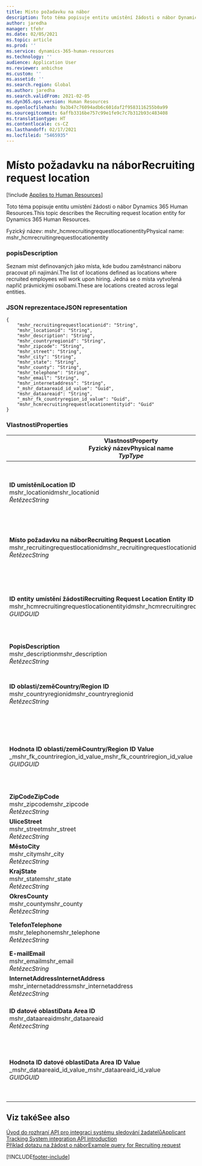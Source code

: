 ```yaml
---
title: Místo požadavku na nábor
description: Toto téma popisuje entitu umístění žádosti o nábor Dynamics 365 Human Resources.
author: jaredha
manager: tfehr
ms.date: 02/05/2021
ms.topic: article
ms.prod: ''
ms.service: dynamics-365-human-resources
ms.technology: ''
audience: Application User
ms.reviewer: anbichse
ms.custom: ''
ms.assetid: ''
ms.search.region: Global
ms.author: jaredha
ms.search.validFrom: 2021-02-05
ms.dyn365.ops.version: Human Resources
ms.openlocfilehash: 9a3b47c76094adb6c601daf2f9583116255b0a99
ms.sourcegitcommit: 6affb3316be757c99e1fe9c7c7b312b93c483408
ms.translationtype: HT
ms.contentlocale: cs-CZ
ms.lasthandoff: 02/17/2021
ms.locfileid: "5465935"
---
```

# <a name="recruiting-request-location"></a><span data-ttu-id="8e677-103">Místo požadavku na nábor</span><span class="sxs-lookup"><span data-stu-id="8e677-103">Recruiting request location</span></span>

[!include [Applies to Human Resources](../includes/applies-to-hr.md)]

<span data-ttu-id="8e677-104">Toto téma popisuje entitu umístění žádosti o nábor Dynamics 365 Human Resources.</span><span class="sxs-lookup"><span data-stu-id="8e677-104">This topic describes the Recruiting request location entity for Dynamics 365 Human Resources.</span></span>

<span data-ttu-id="8e677-105">Fyzický název: mshr_hcmrecruitingrequestlocationentity</span><span class="sxs-lookup"><span data-stu-id="8e677-105">Physical name: mshr_hcmrecruitingrequestlocationentity</span></span>

### <a name="description"></a><span data-ttu-id="8e677-106">popis</span><span class="sxs-lookup"><span data-stu-id="8e677-106">Description</span></span>

<span data-ttu-id="8e677-107">Seznam míst definovaných jako místa, kde budou zaměstnanci náboru pracovat při najímání.</span><span class="sxs-lookup"><span data-stu-id="8e677-107">The list of locations defined as locations where recruited employees will work upon hiring.</span></span> <span data-ttu-id="8e677-108">Jedná se o místa vytvořená napříč právnickými osobami.</span><span class="sxs-lookup"><span data-stu-id="8e677-108">These are locations created across legal entities.</span></span>

### <a name="json-representation"></a><span data-ttu-id="8e677-109">JSON reprezentace</span><span class="sxs-lookup"><span data-stu-id="8e677-109">JSON representation</span></span>

```
{
    "mshr_recruitingrequestlocationid": "String",
    "mshr_locationid": "String",
    "mshr_description": "String",
    "mshr_countryregionid": "String",
    "mshr_zipcode": "String",
    "mshr_street": "String",
    "mshr_city": "String",
    "mshr_state": "String",
    "mshr_county": "String",
    "mshr_telephone": "String",
    "mshr_email": "String",
    "mshr_internetaddress": "String",
    "_mshr_dataareaid_id_value": "Guid",
    "mshr_dataareaid": "String",
    "_mshr_fk_countryregion_id_value": "Guid",
    "mshr_hcmrecruitingrequestlocationentityid": "Guid"
}
```

### <a name="properties"></a><span data-ttu-id="8e677-110">Vlastnosti</span><span class="sxs-lookup"><span data-stu-id="8e677-110">Properties</span></span>

| <span data-ttu-id="8e677-111">Vlastnost</span><span class="sxs-lookup"><span data-stu-id="8e677-111">Property</span></span><br><span data-ttu-id="8e677-112">**Fyzický název**</span><span class="sxs-lookup"><span data-stu-id="8e677-112">**Physical name**</span></span><br><span data-ttu-id="8e677-113">**_Typ_**</span><span class="sxs-lookup"><span data-stu-id="8e677-113">**_Type_**</span></span> | <span data-ttu-id="8e677-114">Použít</span><span class="sxs-lookup"><span data-stu-id="8e677-114">Use</span></span> | <span data-ttu-id="8e677-115">popis</span><span class="sxs-lookup"><span data-stu-id="8e677-115">Description</span></span> |
| --- | --- | --- |
| <span data-ttu-id="8e677-116">**ID umístění**</span><span class="sxs-lookup"><span data-stu-id="8e677-116">**Location ID**</span></span><br><span data-ttu-id="8e677-117">mshr_locationid</span><span class="sxs-lookup"><span data-stu-id="8e677-117">mshr_locationid</span></span><br><span data-ttu-id="8e677-118">*Řetězec*</span><span class="sxs-lookup"><span data-stu-id="8e677-118">*String*</span></span> | <span data-ttu-id="8e677-119">Zapisovatelné jednou</span><span class="sxs-lookup"><span data-stu-id="8e677-119">Write-once</span></span><br><span data-ttu-id="8e677-120">Povinná</span><span class="sxs-lookup"><span data-stu-id="8e677-120">Required</span></span> | <span data-ttu-id="8e677-121">Systémem generovaný a uživatelsky čitelný identifikátor pro místo náboru.</span><span class="sxs-lookup"><span data-stu-id="8e677-121">The system-generated, user-readable identifier for the recruiting location.</span></span> |
| <span data-ttu-id="8e677-122">**Místo požadavku na nábor**</span><span class="sxs-lookup"><span data-stu-id="8e677-122">**Recruiting Request Location**</span></span><br><span data-ttu-id="8e677-123">mshr_recruitingrequestlocationid</span><span class="sxs-lookup"><span data-stu-id="8e677-123">mshr_recruitingrequestlocationid</span></span><br><span data-ttu-id="8e677-124">*Řetězec*</span><span class="sxs-lookup"><span data-stu-id="8e677-124">*String*</span></span> | <span data-ttu-id="8e677-125">Zapisovatelné jednou</span><span class="sxs-lookup"><span data-stu-id="8e677-125">Write-once</span></span><br><span data-ttu-id="8e677-126">Povinná</span><span class="sxs-lookup"><span data-stu-id="8e677-126">Required</span></span> | <span data-ttu-id="8e677-127">Uživatelem definovaný jedinečný identifikátor pro místo náboru.</span><span class="sxs-lookup"><span data-stu-id="8e677-127">User-defined unique identifier for the recruiting location.</span></span> |
| <span data-ttu-id="8e677-128">**ID entity umístění žádosti**</span><span class="sxs-lookup"><span data-stu-id="8e677-128">**Recruiting Request Location Entity ID**</span></span><br><span data-ttu-id="8e677-129">mshr_hcmrecruitingrequestlocationentityid</span><span class="sxs-lookup"><span data-stu-id="8e677-129">mshr_hcmrecruitingrequestlocationentityid</span></span><br><span data-ttu-id="8e677-130">*GUID*</span><span class="sxs-lookup"><span data-stu-id="8e677-130">*GUID*</span></span> | <span data-ttu-id="8e677-131">Jen pro čtení</span><span class="sxs-lookup"><span data-stu-id="8e677-131">Read-only</span></span><br><span data-ttu-id="8e677-132">Povinná</span><span class="sxs-lookup"><span data-stu-id="8e677-132">Required</span></span> | <span data-ttu-id="8e677-133">Systémem generovaný jedinečný identifikátor pro záznam požadavku na vzdělání</span><span class="sxs-lookup"><span data-stu-id="8e677-133">System-generated unique identifier for the recruiting request location record.</span></span> |
| <span data-ttu-id="8e677-134">**Popis**</span><span class="sxs-lookup"><span data-stu-id="8e677-134">**Description**</span></span><br><span data-ttu-id="8e677-135">mshr_description</span><span class="sxs-lookup"><span data-stu-id="8e677-135">mshr_description</span></span><br><span data-ttu-id="8e677-136">*Řetězec*</span><span class="sxs-lookup"><span data-stu-id="8e677-136">*String*</span></span> | <span data-ttu-id="8e677-137">Čtení/zápis</span><span class="sxs-lookup"><span data-stu-id="8e677-137">Read/write</span></span><br><span data-ttu-id="8e677-138">Povinná</span><span class="sxs-lookup"><span data-stu-id="8e677-138">Required</span></span> | <span data-ttu-id="8e677-139">Popis umístění</span><span class="sxs-lookup"><span data-stu-id="8e677-139">Description of the location.</span></span> |
| <span data-ttu-id="8e677-140">**ID oblasti/země**</span><span class="sxs-lookup"><span data-stu-id="8e677-140">**Country/Region ID**</span></span><br><span data-ttu-id="8e677-141">mshr_countryregionid</span><span class="sxs-lookup"><span data-stu-id="8e677-141">mshr_countryregionid</span></span><br><span data-ttu-id="8e677-142">*Řetězec*</span><span class="sxs-lookup"><span data-stu-id="8e677-142">*String*</span></span> | <span data-ttu-id="8e677-143">Jen pro čtení</span><span class="sxs-lookup"><span data-stu-id="8e677-143">Read-only</span></span><br><span data-ttu-id="8e677-144">Volitelné</span><span class="sxs-lookup"><span data-stu-id="8e677-144">Optional</span></span> | <span data-ttu-id="8e677-145">Určuje zemi nebo oblast, kde má kandidát občanství.</span><span class="sxs-lookup"><span data-stu-id="8e677-145">Specifies the country or region where the candidate has citizenship.</span></span> |
| <span data-ttu-id="8e677-146">**Hodnota ID oblasti/země**</span><span class="sxs-lookup"><span data-stu-id="8e677-146">**Country/Region ID Value**</span></span><br><span data-ttu-id="8e677-147">_mshr_fk_countriregion_id_value</span><span class="sxs-lookup"><span data-stu-id="8e677-147">_mshr_fk_countriregion_id_value</span></span><br><span data-ttu-id="8e677-148">*GUID*</span><span class="sxs-lookup"><span data-stu-id="8e677-148">*GUID*</span></span> | <span data-ttu-id="8e677-149">Jen pro čtení</span><span class="sxs-lookup"><span data-stu-id="8e677-149">Read-only</span></span><br><span data-ttu-id="8e677-150">Volitelné</span><span class="sxs-lookup"><span data-stu-id="8e677-150">Optional</span></span><br><span data-ttu-id="8e677-151">Cizí klíč: mshr_logisticaddresscountryregionentityid entity mshr_logisticsaddresscountryregionentity</span><span class="sxs-lookup"><span data-stu-id="8e677-151">Foreign key: mshr_logisticaddresscountryregionentityid of mshr_logisticsaddresscountryregionentity</span></span> | <span data-ttu-id="8e677-152">Systémem generovaný jedinečný identifikátor země/oblasti v adrese.</span><span class="sxs-lookup"><span data-stu-id="8e677-152">System-generated unique identifier of the country/region of the address.</span></span> |
| <span data-ttu-id="8e677-153">**ZipCode**</span><span class="sxs-lookup"><span data-stu-id="8e677-153">**ZipCode**</span></span><br><span data-ttu-id="8e677-154">mshr_zipcode</span><span class="sxs-lookup"><span data-stu-id="8e677-154">mshr_zipcode</span></span><br><span data-ttu-id="8e677-155">*Řetězec*</span><span class="sxs-lookup"><span data-stu-id="8e677-155">*String*</span></span> | <span data-ttu-id="8e677-156">Jen pro čtení</span><span class="sxs-lookup"><span data-stu-id="8e677-156">Read-only</span></span><br><span data-ttu-id="8e677-157">Volitelné</span><span class="sxs-lookup"><span data-stu-id="8e677-157">Optional</span></span> | <span data-ttu-id="8e677-158">PSČ.</span><span class="sxs-lookup"><span data-stu-id="8e677-158">Zip/postal code.</span></span> |
| <span data-ttu-id="8e677-159">**Ulice**</span><span class="sxs-lookup"><span data-stu-id="8e677-159">**Street**</span></span><br><span data-ttu-id="8e677-160">mshr_street</span><span class="sxs-lookup"><span data-stu-id="8e677-160">mshr_street</span></span><br><span data-ttu-id="8e677-161">*Řetězec*</span><span class="sxs-lookup"><span data-stu-id="8e677-161">*String*</span></span> | <span data-ttu-id="8e677-162">Jen pro čtení</span><span class="sxs-lookup"><span data-stu-id="8e677-162">Read-only</span></span><br><span data-ttu-id="8e677-163">Volitelné</span><span class="sxs-lookup"><span data-stu-id="8e677-163">Optional</span></span> | <span data-ttu-id="8e677-164">Adresa ulice.</span><span class="sxs-lookup"><span data-stu-id="8e677-164">Street address.</span></span> |
| <span data-ttu-id="8e677-165">**Město**</span><span class="sxs-lookup"><span data-stu-id="8e677-165">**City**</span></span><br><span data-ttu-id="8e677-166">mshr_city</span><span class="sxs-lookup"><span data-stu-id="8e677-166">mshr_city</span></span><br><span data-ttu-id="8e677-167">*Řetězec*</span><span class="sxs-lookup"><span data-stu-id="8e677-167">*String*</span></span> | <span data-ttu-id="8e677-168">Jen pro čtení</span><span class="sxs-lookup"><span data-stu-id="8e677-168">Read-only</span></span><br><span data-ttu-id="8e677-169">Volitelné</span><span class="sxs-lookup"><span data-stu-id="8e677-169">Optional</span></span> | <span data-ttu-id="8e677-170">Město.</span><span class="sxs-lookup"><span data-stu-id="8e677-170">City.</span></span> |
| <span data-ttu-id="8e677-171">**Kraj**</span><span class="sxs-lookup"><span data-stu-id="8e677-171">**State**</span></span><br><span data-ttu-id="8e677-172">mshr_state</span><span class="sxs-lookup"><span data-stu-id="8e677-172">mshr_state</span></span><br><span data-ttu-id="8e677-173">*Řetězec*</span><span class="sxs-lookup"><span data-stu-id="8e677-173">*String*</span></span> | <span data-ttu-id="8e677-174">Jen pro čtení</span><span class="sxs-lookup"><span data-stu-id="8e677-174">Read-only</span></span><br><span data-ttu-id="8e677-175">Volitelné</span><span class="sxs-lookup"><span data-stu-id="8e677-175">Optional</span></span> | <span data-ttu-id="8e677-176">Stát nebo provincie.</span><span class="sxs-lookup"><span data-stu-id="8e677-176">State or province.</span></span> |
| <span data-ttu-id="8e677-177">**Okres**</span><span class="sxs-lookup"><span data-stu-id="8e677-177">**County**</span></span><br><span data-ttu-id="8e677-178">mshr_county</span><span class="sxs-lookup"><span data-stu-id="8e677-178">mshr_county</span></span><br><span data-ttu-id="8e677-179">*Řetězec*</span><span class="sxs-lookup"><span data-stu-id="8e677-179">*String*</span></span> | <span data-ttu-id="8e677-180">Jen pro čtení</span><span class="sxs-lookup"><span data-stu-id="8e677-180">Read-only</span></span><br><span data-ttu-id="8e677-181">Volitelné</span><span class="sxs-lookup"><span data-stu-id="8e677-181">Optional</span></span> | <span data-ttu-id="8e677-182">Okres.</span><span class="sxs-lookup"><span data-stu-id="8e677-182">County.</span></span> |
| <span data-ttu-id="8e677-183">**Telefon**</span><span class="sxs-lookup"><span data-stu-id="8e677-183">**Telephone**</span></span><br><span data-ttu-id="8e677-184">mshr_telephone</span><span class="sxs-lookup"><span data-stu-id="8e677-184">mshr_telephone</span></span><br><span data-ttu-id="8e677-185">*Řetězec*</span><span class="sxs-lookup"><span data-stu-id="8e677-185">*String*</span></span> | <span data-ttu-id="8e677-186">Čtení/zápis</span><span class="sxs-lookup"><span data-stu-id="8e677-186">Read/write</span></span><br><span data-ttu-id="8e677-187">Volitelné</span><span class="sxs-lookup"><span data-stu-id="8e677-187">Optional</span></span> | <span data-ttu-id="8e677-188">Telefonní číslo místa konání.</span><span class="sxs-lookup"><span data-stu-id="8e677-188">Telephone number for the location.</span></span> |
| <span data-ttu-id="8e677-189">**E-mail**</span><span class="sxs-lookup"><span data-stu-id="8e677-189">**Email**</span></span><br><span data-ttu-id="8e677-190">mshr_email</span><span class="sxs-lookup"><span data-stu-id="8e677-190">mshr_email</span></span><br><span data-ttu-id="8e677-191">*Řetězec*</span><span class="sxs-lookup"><span data-stu-id="8e677-191">*String*</span></span> | <span data-ttu-id="8e677-192">Čtení/zápis</span><span class="sxs-lookup"><span data-stu-id="8e677-192">Read/write</span></span><br><span data-ttu-id="8e677-193">Volitelné</span><span class="sxs-lookup"><span data-stu-id="8e677-193">Optional</span></span> | <span data-ttu-id="8e677-194">E-mailová adresa.</span><span class="sxs-lookup"><span data-stu-id="8e677-194">Email address.</span></span> |
| <span data-ttu-id="8e677-195">**InternetAddress**</span><span class="sxs-lookup"><span data-stu-id="8e677-195">**InternetAddress**</span></span><br><span data-ttu-id="8e677-196">mshr_internetaddress</span><span class="sxs-lookup"><span data-stu-id="8e677-196">mshr_internetaddress</span></span><br><span data-ttu-id="8e677-197">*Řetězec*</span><span class="sxs-lookup"><span data-stu-id="8e677-197">*String*</span></span> | <span data-ttu-id="8e677-198">Čtení/zápis</span><span class="sxs-lookup"><span data-stu-id="8e677-198">Read/write</span></span><br><span data-ttu-id="8e677-199">Volitelné</span><span class="sxs-lookup"><span data-stu-id="8e677-199">Optional</span></span> | <span data-ttu-id="8e677-200">URL pro web umístění.</span><span class="sxs-lookup"><span data-stu-id="8e677-200">URL for the location website.</span></span> |
| <span data-ttu-id="8e677-201">**ID datové oblasti**</span><span class="sxs-lookup"><span data-stu-id="8e677-201">**Data Area ID**</span></span><br><span data-ttu-id="8e677-202">mshr_dataareaid</span><span class="sxs-lookup"><span data-stu-id="8e677-202">mshr_dataareaid</span></span><br><span data-ttu-id="8e677-203">*Řetězec*</span><span class="sxs-lookup"><span data-stu-id="8e677-203">*String*</span></span> | <span data-ttu-id="8e677-204">Čtení/zápis</span><span class="sxs-lookup"><span data-stu-id="8e677-204">Read/write</span></span><br><span data-ttu-id="8e677-205">Volitelné</span><span class="sxs-lookup"><span data-stu-id="8e677-205">Optional</span></span> | <span data-ttu-id="8e677-206">Určuje právnickou osobu (společnost).</span><span class="sxs-lookup"><span data-stu-id="8e677-206">Specifies the legal entity (company).</span></span> |
| <span data-ttu-id="8e677-207">**Hodnota ID datové oblasti**</span><span class="sxs-lookup"><span data-stu-id="8e677-207">**Data Area ID Value**</span></span><br><span data-ttu-id="8e677-208">_mshr_dataareaid_id_value</span><span class="sxs-lookup"><span data-stu-id="8e677-208">_mshr_dataareaid_id_value</span></span><br><span data-ttu-id="8e677-209">*GUID*</span><span class="sxs-lookup"><span data-stu-id="8e677-209">*GUID*</span></span> | <span data-ttu-id="8e677-210">Jen pro čtení</span><span class="sxs-lookup"><span data-stu-id="8e677-210">Read-only</span></span><br><span data-ttu-id="8e677-211">Volitelné</span><span class="sxs-lookup"><span data-stu-id="8e677-211">Optional</span></span><br><span data-ttu-id="8e677-212">Cizí klíč: cdm_companyid entity cdm_company</span><span class="sxs-lookup"><span data-stu-id="8e677-212">Foreign key: cdm_companyid of cdm_company entity</span></span> | <span data-ttu-id="8e677-213">Systémem generovaná hodnota GUID identifikující právnickou osobu (společnost).</span><span class="sxs-lookup"><span data-stu-id="8e677-213">System-generated GUID value identifying the legal entity (company).</span></span> |

## <a name="see-also"></a><span data-ttu-id="8e677-214">Viz také</span><span class="sxs-lookup"><span data-stu-id="8e677-214">See also</span></span>

[<span data-ttu-id="8e677-215">Úvod do rozhraní API pro integraci systému sledování žadatelů</span><span class="sxs-lookup"><span data-stu-id="8e677-215">Applicant Tracking System integration API introduction</span></span>](hr-admin-integration-ats-api-introduction.md)<br>
[<span data-ttu-id="8e677-216">Příklad dotazu na žádost o nábor</span><span class="sxs-lookup"><span data-stu-id="8e677-216">Example query for Recruiting request</span></span>](hr-admin-integration-ats-api-recruiting-request-example-query.md)



[!INCLUDE[footer-include](../includes/footer-banner.md)]